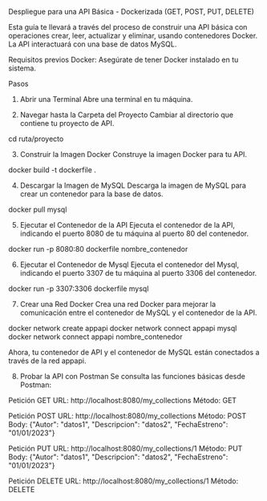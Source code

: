 Despliegue para una API Básica - Dockerizada (GET, POST, PUT, DELETE)

Esta guía te llevará a través del proceso de construir una API básica con operaciones crear, leer, actualizar y eliminar, usando contenedores Docker. La API interactuará con una base de datos MySQL.

Requisitos previos
Docker: Asegúrate de tener Docker instalado en tu sistema.

Pasos
1. Abrir una Terminal
Abre una terminal en tu máquina.

2. Navegar hasta la Carpeta del Proyecto
Cambiar al directorio que contiene tu proyecto de API.

cd ruta/proyecto

3. Construir la Imagen Docker
Construye la imagen Docker para tu API.

docker build -t dockerfile .

4. Descargar la Imagen de MySQL
Descarga la imagen de MySQL para crear un contenedor para la base de datos.

docker pull mysql

5. Ejecutar el Contenedor de la API
Ejecuta el contenedor de la API, indicando el puerto 8080 de tu máquina al puerto 80 del contenedor.

docker run -p 8080:80 dockerfile nombre_contenedor

6. Ejecutar el Contenedor de Mysql
Ejecuta el contenedor del Mysql, indicando el puerto 3307 de tu máquina al puerto 3306 del contenedor.

docker run -p 3307:3306 dockerfile mysql

7. Crear una Red Docker
Crea una red Docker para mejorar la comunicación entre el contenedor de MySQL y el contenedor de la API.

docker network create appapi
docker network connect appapi mysql
docker network connect appapi nombre_contenedor


Ahora, tu contenedor de API y el contenedor de MySQL están conectados a través de la red appapi.

8. Probar la API con Postman
Se consulta las funciones básicas desde Postman:

Petición GET
URL: http://localhost:8080/my_collections
Método: GET

Petición POST
URL: http://localhost:8080/my_collections
Método: POST
Body: {"Autor": "datos1", "Descripcion": "datos2", "FechaEstreno": "01/01/2023"}

Petición PUT
URL: http://localhost:8080/my_collections/1
Método: PUT
Body: {"Autor": "datos1", "Descripcion": "datos2", "FechaEstreno": "01/01/2023"}

Petición DELETE
URL: http://localhost:8080/my_collections/1
Método: DELETE
